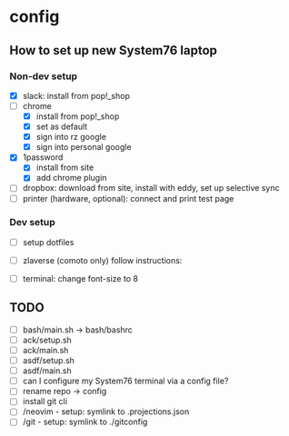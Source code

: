 # config

## How to set up new System76 laptop

### Non-dev setup

- [x] slack: install from pop!_shop
- [ ] chrome
  - [x] install from pop!_shop
  - [x] set as default
  - [x] sign into rz google
  - [x] sign into personal google
- [x] 1password
   - [x] install from site
   - [x] add chrome plugin
- [ ] dropbox: download from site, install with eddy, set up selective sync
- [ ] printer (hardware, optional): connect and print test page

### Dev setup
- [ ] setup dotfiles
- [ ] zlaverse (comoto only) follow instructions:
- [ ] terminal: change font-size to 8




## TODO

- [ ] bash/main.sh -> bash/bashrc
- [ ] ack/setup.sh
- [ ] ack/main.sh
- [ ] asdf/setup.sh
- [ ] asdf/main.sh
- [ ] can I configure my System76 terminal via a config file?
- [ ] rename repo -> config
- [ ] install git cli
- [ ] /neovim
      - setup: symlink to .projections.json
- [ ] /git
      - setup: symlink to ./gitconfig
